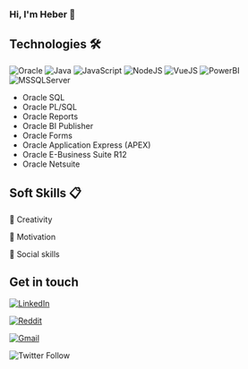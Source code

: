 ### Hi, I'm Heber 👋

## Technologies 🛠️

![Oracle](https://img.shields.io/badge/-Oracle-F80000?logo=oracle&logoColor=white)
![Java](https://img.shields.io/badge/-Java-007396?logo=java&logoColor=white)
![JavaScript](https://img.shields.io/badge/-JavaScript-23694640?logo=javascript&logoColor=white)
![NodeJS](https://img.shields.io/badge/-NodeJS-339933?logo=node.js&logoColor=white)
![VueJS](https://img.shields.io/badge/-VueJS-4FC08D?logo=vue.js&logoColor=white)
![PowerBI](https://img.shields.io/badge/-Power%20BI-F2C811?logo=power-bi&logoColor=white)
![MSSQLServer](https://img.shields.io/badge/-MS%20SQL%20Server-CC2927?logo=microsoft-sql-server&logoColor=white)

* Oracle SQL
* Oracle PL/SQL
* Oracle Reports
* Oracle BI Publisher
* Oracle Forms
* Oracle Application Express (APEX)
* Oracle E-Business Suite R12
* Oracle Netsuite

## Soft Skills 📋

🎨 Creativity

💪 Motivation

🙋 Social skills



## Get in touch 


<a href="https://www.linkedin.com/in/hebercamacho/" target="_blank"><img alt="LinkedIn" src="https://img.shields.io/badge/-LinkedIn-0077B5?logo=linkedin&logoColor=white"></a>

<a href="https://www.reddit.com/user/hebercamacho" target="_blank"><img alt="Reddit" src="https://img.shields.io/badge/-Reddit-FF4500?logo=reddit&logoColor=white"></a>

<a href="mailto:hebercamacho@gmail.com" target="_blank"><img alt="Gmail" src="https://img.shields.io/badge/-Gmail-D14836?logo=gmail&logoColor=white"></a>

![Twitter Follow](https://img.shields.io/twitter/follow/gueboldinho?logoColor=1DA1F2&style=social)


